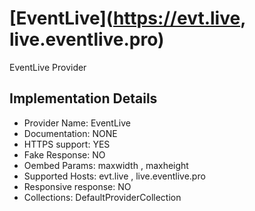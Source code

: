 # [EventLive](https://evt.live, live.eventlive.pro)

EventLive Provider

## Implementation Details

- Provider
Name: EventLive
- Documentation: NONE
- HTTPS support: YES
- Fake Response: NO
- Oembed Params: maxwidth , maxheight
- Supported Hosts: evt.live , live.eventlive.pro
- Responsive response: NO
- Collections: DefaultProviderCollection


